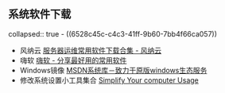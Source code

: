 ## 系统软件下载
collapsed:: true
	- ((6528c45c-c4c3-41ff-9b60-7bb4f66ca057))
- 风纳云 [服务器运维常用软件下载合集 - 风纳云](https://www.fengnayun.com/download)
- 嗨软 [嗨软 - 分享最好用的常用软件](https://ihacksoft.com/)
- Windows镜像 [MSDN系统库－致力于原版windows生态服务](https://www.xitongku.com/)
- 修改系统设置小工具集合 [Simplify Your computer Usage](https://www.sordum.org/)